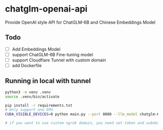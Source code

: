 # chatglm-openai-api

Provide OpenAI style API for  ChatGLM-6B and Chinese Embeddings Model

## Todo

- [ ] Add Embeddings Model
- [ ] support ChatGLM-6B Fine-tuning model
- [ ] support Cloudflare Tunnel with custom domain
- [ ] add Dockerfile

## Running in local with tunnel

```bash
python3 -m venv .venv
source .venv/bin/activate

pip install -r requirements.txt
# Only support one GPU
CUDA_VISIBLE_DEVICES=0 python main.py --port 8080 --llm_model chatglm-6b-int4 --tunnel ngrok

# if you want to use custom ngrok domain, you need set token and subdomain in config.toml
```
